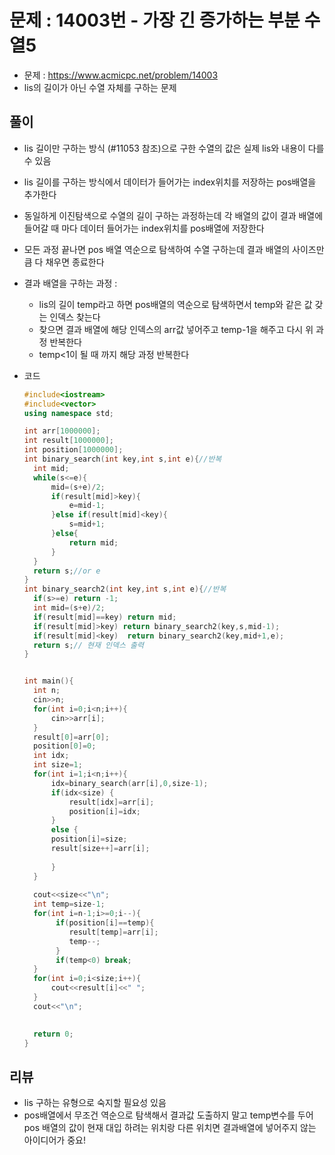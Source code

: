 # 문제 : 14003번 - 가장 긴 증가하는 부분 수열5

* 문제 : https://www.acmicpc.net/problem/14003
* lis의 길이가 아닌 수열 자체를 구하는 문제

## 풀이

* lis 길이만 구하는 방식 (#11053 참조)으로 구한 수열의 값은 실제 lis와 내용이 다를 수 있음

* lis 길이를 구하는 방식에서  데이터가 들어가는 index위치를 저장하는 pos배열을 추가한다

* 동일하게 이진탐색으로 수열의 길이 구하는 과정하는데 각 배열의 값이 결과 배열에 들어갈 때 마다 데이터 들어가는 index위치를 pos배열에 저장한다

* 모든 과정 끝나면  pos 배열  역순으로 탐색하여 수열 구하는데 결과 배열의 사이즈만큼 다 채우면 종료한다

* 결과 배열을 구하는 과정 :

  * lis의 길이 temp라고 하면 pos배열의 역순으로 탐색하면서 temp와 같은 값 갖는 인덱스 찾는다  
  * 찾으면 결과 배열에 해당 인덱스의 arr값 넣어주고 temp-1을 해주고  다시 위 과정 반복한다
  * temp<1이 될 때 까지 해당 과정 반복한다

* 코드

  ```c++
  #include<iostream>
  #include<vector>
  using namespace std;
  
  int arr[1000000];
  int result[1000000];
  int position[1000000];
  int binary_search(int key,int s,int e){//반복 
  	int mid;
  	while(s<=e){
  		mid=(s+e)/2;
  		if(result[mid]>key){
  			e=mid-1;	
  		}else if(result[mid]<key){
  			s=mid+1;
  		}else{
  			return mid;
  		}
  	}
  	return s;//or e
  } 
  int binary_search2(int key,int s,int e){//반복 
  	if(s>=e) return -1;
  	int mid=(s+e)/2;
  	if(result[mid]==key) return mid;
  	if(result[mid]>key) return binary_search2(key,s,mid-1);
  	if(result[mid]<key)  return binary_search2(key,mid+1,e);
  	return s;// 현재 인덱스 출력 
  } 
  
  
  int main(){
  	int n;
  	cin>>n;
  	for(int i=0;i<n;i++){
  		cin>>arr[i];
  	}
  	result[0]=arr[0];
  	position[0]=0;
  	int idx;
  	int size=1;
  	for(int i=1;i<n;i++){
  		idx=binary_search(arr[i],0,size-1);
  		if(idx<size) {
  			result[idx]=arr[i];
  			position[i]=idx; 
  		}
  		else {
  		position[i]=size;
  		result[size++]=arr[i];	
  	
  		}
  	}
  	
  	cout<<size<<"\n";
  	int temp=size-1;
  	for(int i=n-1;i>=0;i--){
  		 if(position[i]==temp){
  		 	result[temp]=arr[i];
  			temp--;
  		 }
  		 if(temp<0) break;
  	}
  	for(int i=0;i<size;i++){
  		cout<<result[i]<<" ";
  	}
  	cout<<"\n";
  
  	
  	return 0;
  }
  ```

  

## 리뷰

* lis 구하는 유형으로 숙지할 필요성 있음
* pos배열에서 무조건 역순으로 탐색해서 결과값 도출하지 말고 temp변수를 두어 pos 배열의 값이 현재 대입 하려는 위치랑 다른 위치면 결과배열에 넣어주지 않는 아이디어가 중요!